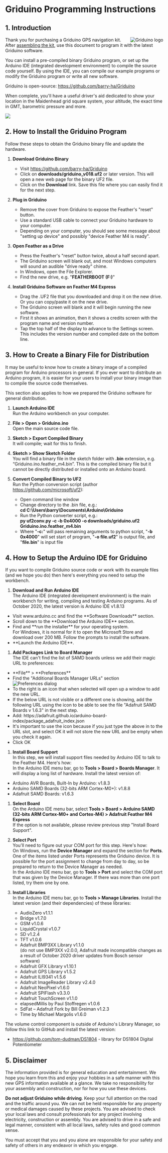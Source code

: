 <h1>Griduino Programming Instructions</h1>

<h2>1. Introduction</h2>

<img src="../img/griduino-logo-120.png" align="right" alt="Griduino logo" title="Griduino logo"/>Thank you for purchasing a Griduino GPS navigation kit. After [assembling the kit](https://github.com/barry-ha/Griduino/blob/master/ASSEMBLY.md "ASSEMBLY.md"), use this document to program it with the latest Griduino software. 

You can install a pre-compiled binary Griduino program, or set up the Arduino IDE (integrated development environment) to compile the source code yourself. By using the IDE, you can compile our example programs or modify the Griduino program or write all new software.

Griduino is open-source: https://github.com/barry-ha/Griduino

When complete, you'll have a useful driver's aid dedicated to show your location in the Maidenhead grid square system, your altitude, the exact time in GMT, barometric pressure and more.

![](img/overview-img6804.jpg)

<h2>2. How to Install the Griduino Program</h2>
Follow these steps to obtain the Griduino binary file and update the hardware.

1. **Download Griduino Binary**<br/>
   - Visit https://github.com/barry-ha/Griduino
   - Click on **downloads/griduino_v018.uf2** or later version. This will open a new web page for the binary UF2 file.
   - Click on the **Download** link. Save this file where you can easily find it for the next step.

1. **Plug in Griduino**<br/>
   - Remove the cover from Griduino to expose the Feather's "reset" button. 
   - Use a standard USB cable to connect your Griduino hardware to your computer. 
   - Depending on your computer, you should see some message about "setting up device" and possibly "device Feather M4 is ready". 

1. **Open Feather as a Drive**<br/>
   - Press the Feather's "reset" button twice, about a half second apart.
   - The Griduino screen will blank out, and most Windows computers will sound an audible "drive ready" chime.
   - In Windows, open the File Explorer.
   - Find the new drive, e.g. "**FEATHERBOOT (F:)**"

1. **Install Griduino Software on Feather M4 Express**<br/>
   - Drag the .UF2 file that you downloaded and drop it on the new drive. Or you can copy/paste it on the new drive.
   - The Griduino screen will blank and it will begin running the new software.
   - First it shows an animation, then it shows a credits screen with the program name and version number.
   - Tap the top half of the display to advance to the Settings screen. This includes the version number and compiled date on the bottom line.

<h2>3. How to Create a Binary File for Distribution</h2>

It may be useful to know how to create a binary image of a compiled program for Arduino processors in general. If you ever want to distribute an Arduino program, it is easier for your users to install your binary image than to compile the source code themselves.

This section also applies to how we prepared the Griduino software for general distribution.

1. **Launch Arduino IDE**<br/>
Run the Arduino workbench on your computer.

1. **File > Open > Griduino.ino**<br/>
Open the main source code file.

1. **Sketch > Export Compiled Binary**<br/>
It will compile; wait for this to finish.

1. **Sketch > Show Sketch Folder**<br/>
You will find a binary file in the sketch folder with **.bin** extension,  e.g. “Griduino.ino.feather_m4.bin”. This is the compiled binary file but it cannot be directly distributed or installed onto an Arduino board.

1. **Convert Compiled Binary to UF2**<br/>
Run the Python conversion script (author https://github.com/microsoft/uf2): 
   - Open command line window
   - Change directory to the .bin file, e.g.:<br/>**cd C:\Users\barry\Documents\Arduino\Griduino**
   - Run the Python converter script, e.g.:<br/>**py uf2conv.py -c -b 0x4000 -o downloads/griduino.uf2 Griduino.ino.feather_m4.bin**
   - Where "**-c:**" will pass remaining arguments to python script, "**-b 0x4000**" will set start of program, "**-o file.uf2**" is output file, and "**file.bin**" is input file

<h2>4. How to Setup the Arduino IDE for Griduino</h2>

If you want to compile Griduino source code or work with its example files (and we hope you do) then here's everything you need to setup the workbench.

1. **Download and Run Arduino IDE**<br/>
The Arduino IDE (integrated development environment) is the main workbench for writing, compiling and testing Arduino programs. As of October 2020, the latest version is Arduino IDE v1.8.13 
<ul>
<li>Visit www.arduino.cc and find the **Software Downloads** section.</li>
<li>Scroll down to the **Download the Arduino IDE** section.</li>
<li>Find and **run the installer** for your operating system.<br/>For Windows, it is normal for it to open the Microsoft Store and download over 200 MB. Follow the prompts to install the software.</li>
<li>**Launch the Arduino IDE**.</li>
</ul>

1. **Add Packages Link to Board Manager**<br/>
The IDE can't find the list of SAMD boards unless we add their magic URL to preferences:
<ul>
<li>**File** > **Preferences**</li>
<li>Find the "Additional Boards Manager URLs" section<br/><img src="img/ide-preferences-img7024.jpg" alt="Preferences dialog" title="Preferences dialog"/></li>
<li>To the right is an icon that when selected will open up a window to add the new URL.</li>
<li>If the below URL is not visible or a different one is showing, add the following URL using the icon to be able to see the file "Adafruit SAMD Boards v 1.6.3" in the next step.
</li>
<li>Add: https://adafruit.github.io/arduino-board-index/package_adafruit_index.json</li>
<li>It's important to use the icon because if you just type the above in to the URL slot, and select OK it will not store the new URL and be empty when you check it again.</li>
<li>Click OK</li>
</ul> 

1. **Install Board Support**<br/>
In this step, we will install support files needed by Arduino IDE to talk to the Feather M4. Here's how:<br/>
In the Arduino IDE menu bar, go to **Tools > Board > Boards Manager**. It will display a long list of hardware. Install the latest version of:
<ul>
<li>Arduino AVR Boards, Built-In by Arduino: v1.8.3</li>
<li>Arduino SAMD Boards (32-bits ARM Cortex-M0+): v1.8.8</li>
<li>Adafruit SAMD Boards: v1.6.3</li>
</ul>

1. **Select Board**<br/>
On the Arduino IDE menu bar, select **Tools > Board > Arduino SAMD (32-bits ARM Cortex-M0+ and Cortex-M4) > Adafruit Feather M4 Express**<br/>
If the option is not available, please review previous step "Install Board Support".

1. **Select Port**<br/>
You'll need to figure out your COM port for this step. Here's how:<br/>
On Windows, run the **Device Manager** and expand the section for **Ports**. One of the items listed under Ports represents the Griduino device. It is possible for the port assignment to change from day to day, so be prepared to return to the Device Manager as needed.<br/>
In the Arduino IDE menu bar, go to **Tools > Port** and select the COM port that was given by the Device Manager. If there was more than one port listed, try them one by one.

1. **Install Libraries**</br>
In the Arduino IDE menu bar, go to **Tools > Manage Libraries**. Install the latest version (and their dependencies) of these libraries:
   - AudioZero v1.1.1
   - Bridge v1.7.0
   - GSM v1.0.6
   - LiquidCrystal v1.0.7
   - SD v1.2.4
   - TFT v1.0.6
   - Adafruit BMP3XX Library v1.1.0 <br>(do not use BMP3XX v2.0.0, Adafruit made incompatible changes as a result of October 2020 driver updates from Bosch sensor software)
   - Adafruit GFX Library v1.10.1
   - Adafruit GPS Library v1.5.2
   - Adafruit ILI9341 v1.5.6
   - Adafruit ImageReader Library v2.4.0
   - Adafruit NeoPixel v1.6.0
   - Adafruit SPIFlash v3.3.0
   - Adafruit TouchScreen v1.1.0
   - elapsedMillis by Paul Stoffregen v1.0.6
   - SdFat – Adafruit Fork by Bill Greiman v1.2.3
   - Time by Michael Margolis v1.6.0

The volume control component is outside of Arduino's Library Manager, so follow this link to GitHub and install the latest version:

   - https://github.com/tom-dudman/DS1804 - library for DS1804 Digital Potentiometer


<h2>5. Disclaimer</h2>

The information provided is for general education and entertainment. We hope you learn from this and enjoy your hobbies in a safe manner with this new GPS information available at a glance. We take no responsibility for your assembly and construction, nor for how you use these devices. 

**Do not adjust Griduino while driving**. Keep your full attention on the road and the traffic around you. We can not be held responsible for any property or medical damages caused by these projects. You are advised to check your local laws and consult professionals for any project involving electricity, construction or assembly. You are advised to drive in a safe and legal manner, consistent with all local laws, safety rules and good common sense.

You must accept that you and you alone are responsible for your safety and safety of others in any endeavor in which you engage.
